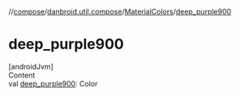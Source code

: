 //[compose](../../../index.md)/[danbroid.util.compose](../index.md)/[MaterialColors](index.md)/[deep_purple900](deep_purple900.md)



# deep_purple900  
[androidJvm]  
Content  
val [deep_purple900](deep_purple900.md): Color  



